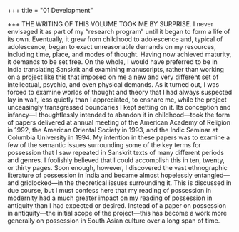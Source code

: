 +++
title = "01 Development"

+++
THE WRITING OF THIS VOLUME TOOK ME BY SURPRISE. I never envisaged it as part of my “research program” until it began to form a life of its own. Eventually, it grew from childhood to adolescence and, typical of adolescence, began to exact unreasonable demands on my resources, including time, place, and modes of thought. Having now achieved maturity, it demands to be set free. On the whole, I would have preferred to be in India translating Sanskrit and examining manuscripts, rather than working on a project like this that imposed on me a new and very different set of intellectual, psychic, and even physical demands. As it turned out, I was forced to examine worlds of thought and theory that I had always suspected lay in wait, less quietly than I appreciated, to ensnare me, while the project unceasingly transgressed boundaries I kept setting on it. Its conception and infancy—I thoughtlessly intended to abandon it in childhood—took the form of papers delivered at annual meeting of the American Academy of Religion in 1992, the American Oriental Society in 1993, and the Indic Seminar at Columbia University in 1994. My intention in these papers was to examine a few of the semantic issues surrounding some of the key terms for possession that I saw repeated in Sanskrit texts of many different periods and genres. I foolishly believed that I could accomplish this in ten, twenty, or thirty pages. Soon enough, however, I discovered the vast ethnographic literature of possession in India and became almost hopelessly entangled—and gridlocked—in the theoretical issues surrounding it. This is discussed in due course, but I must confess here that my reading of possession in modernity had a much greater impact on my reading of possession in antiquity than I had expected or desired. Instead of a paper on possession in antiquity—the initial scope of the project—this has become a work more generally on possession in South Asian culture over a long span of time.
